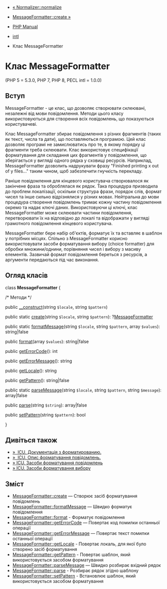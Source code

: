 - [« Normalizer::normalize](normalizer.normalize.md)
- [MessageFormatter::create »](messageformatter.create.md)

- [PHP Manual](index.md)
- [intl](book.intl.md)
- Клас MessageFormatter

# Клас MessageFormatter

(PHP 5 = 5.3.0, PHP 7, PHP 8, PECL intl = 1.0.0)

## Вступ

MessageFormatter - це клас, що дозволяє створювати склеювані,
незалежні від мови повідомлення. Методи цього класу використовуються для
створення всіх повідомлень, що показуються користувачеві.

Клас MessageFormatter збирає повідомлення з різних фрагментів (таких
як текст, числа та дати), що поставляються програмою. Цей клас
дозволяє програмі не замислюватись про те, в якому порядку ці фрагменти
треба склеювати. Клас використовує специфікації форматування для складання
цих фрагментів у повідомлення, що зберігається у вигляді одного рядка у сховищі
ресурсів. Наприклад, MessageFormatter дозволить надрукувати фразу
"Finished printing x out of y files..." таким чином, щоб забезпечити
гнучкість перекладу.

Раніше повідомлення для кінцевого користувача створювалося як закінчене
фраза та оброблялася як рядок. Така процедура призводила до проблем
локалізації, оскільки структура фрази, порядок слів, формат чисел та
інше сильно відрізнялися у різних мовах. Нейтральна до мови процедура
створення повідомлень тримає кожну частину повідомлення окремо та
надає ключі даних. Використовуючи ці ключі, клас
MessageFormatter може склеювати частини повідомлення, перетворювати їх на
відповідно до локалі та відображати у вигляді грамотного повідомлення
кінцевого користувача.

MessageFormatter бере набір об'єктів, форматує їх та вставляє в
шаблон у потрібних місцях. Спільно з MessageFormatter корисно
використовувати засоби форматування вибору (choice formatter) для
обробки множини/однини, порівняння чисел і вибору
з масиву елементів. Зазвичай формат повідомлення береться з ресурсів, а
аргументи передаються під час виконання.

## Огляд класів

class **MessageFormatter** {

/\* Методи \*/

public [\_\_construct](messageformatter.create.md)(string `$locale`,
string `$pattern`)

public static [create](messageformatter.create.md)(string `$locale`,
string `$pattern`): ?[MessageFormatter](class.messageformatter.md)

public static
[formatMessage](messageformatter.formatmessage.md)(string `$locale`,
string `$pattern`, array `$values`): string\|false

public [format](messageformatter.format.md)(array `$values`):
string\|false

public [getErrorCode](messageformatter.geterrorcode.md)(): int

public [getErrorMessage](messageformatter.geterrormessage.md)():
string

public [getLocale](messageformatter.getlocale.md)(): string

public [getPattern](messageformatter.getpattern.md)(): string\|false

public static [parseMessage](messageformatter.parsemessage.md)(string
`$locale`, string `$pattern`, string `$message`): array\|false

public [parse](messageformatter.parse.md)(string `$string`):
array\|false

public [setPattern](messageformatter.setpattern.md)(string
`$pattern`): bool

}

## Дивіться також

- [»  ICU. Документація з форматированию.](https://unicode-org.github.io/icu/userguide/format_parse/)
- [»  ICU. Опис форматування повідомлень.](https://unicode-org.github.io/icu/userguide/format_parse/messages/)
- [» ICU. Засоби форматування повідомлень](https://unicode-org.github.io/icu/userguide/format_parse/messages/)
- [» ICU. Засоби форматування вибору](http://icu-project.org/apiref/icu4c/classChoiceFormat.md#details)

## Зміст

- [MessageFormatter::create](messageformatter.create.md) — Створює
засіб форматування повідомлень
- [MessageFormatter::formatMessage](messageformatter.formatmessage.md)
— Швидко форматує повідомлення
- [MessageFormatter::format](messageformatter.format.md) -
Форматує повідомлення
- [MessageFormatter::getErrorCode](messageformatter.geterrorcode.md)
— Повертає код помилки останньої операції
- [MessageFormatter::getErrorMessage](messageformatter.geterrormessage.md)
— Повертає текст помилки останньої операції
- [MessageFormatter::getLocale](messageformatter.getlocale.md) -
Повертає локаль, для якої було створено засіб форматування
- [MessageFormatter::getPattern](messageformatter.getpattern.md) -
Повертає шаблон, який використовується засобом форматування
- [MessageFormatter::parseMessage](messageformatter.parsemessage.md)
— Швидко розбирає вхідний рядок
- [MessageFormatter::parse](messageformatter.parse.md) - Розбирає
рядок згідно шаблону
- [MessageFormatter::setPattern](messageformatter.setpattern.md) -
Встановлює шаблон, який використовується засобом форматування
